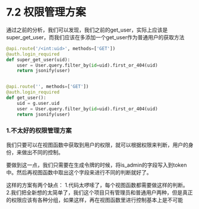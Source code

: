 # 7.2 权限管理方案


通过之前的分析，我们可以发现，我们之前的get_user，实际上应该是super_get_user，而我们应该在多添加一个get_user作为普通用户的获取方法
```python
@api.route('/<int:uid>', methods=['GET'])
@auth.login_required
def super_get_user(uid):
    user = User.query.filter_by(id=uid).first_or_404(uid)
    return jsonify(user)


@api.route('', methods=['GET'])
@auth.login_required
def get_user():
    uid = g.user.uid
    user = User.query.filter_by(id=uid).first_or_404(uid)
    return jsonify(user)
```
### 1.不太好的权限管理方案

我们只要可以在视图函数中获取到用户的权限，就可以根据权限来判断，用户的身份，来做出不同的控制。

要做到这一点，我们只需要在生成令牌的时候，将is_admin的字段写入到token中。然后再视图函数中取出这个字段来进行不同的判断就好了。

这样的方案有两个缺点：
1.代码太啰嗦了，每个视图函数都需要做这样的判断。
2.我们把全新想的太简单了，我们这个项目只有管理员和普通用户两种，但是真正的权限应该有各种分组，如果这样，再在视图函数里进行控制基本上是不可能

